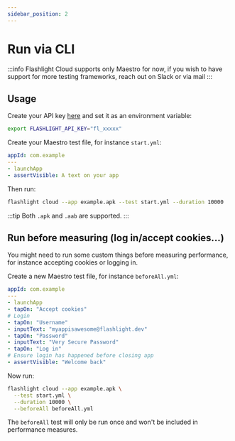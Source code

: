 ```yaml
---
sidebar_position: 2
---
```


# Run via CLI

:::info
Flashlight Cloud supports only Maestro for now, if you wish to have support for more testing frameworks, reach out on Slack or via mail
:::

## Usage

Create your API key [here](https://app.flashlight.dev/api-key) and set it as an environment variable:

```bash
export FLASHLIGHT_API_KEY="fl_xxxxx"
```

Create your Maestro test file, for instance `start.yml`:

```yml
appId: com.example
---
- launchApp
- assertVisible: A text on your app
```

Then run:

```bash
flashlight cloud --app example.apk --test start.yml --duration 10000
```

:::tip 
Both `.apk` and `.aab` are supported.
:::

## Run before measuring (log in/accept cookies...)

You might need to run some custom things before measuring performance, for instance accepting cookies or logging in. 

Create a new Maestro test file, for instance `beforeAll.yml`:

```yml
appId: com.example
---
- launchApp
- tapOn: "Accept cookies"
# Login
- tapOn: "Username"
- inputText: "myappisawesome@flashlight.dev"
- tapOn: "Password"
- inputText: "Very Secure Password"
- tapOn: "Log in"
# Ensure login has happened before closing app
- assertVisible: "Welcome back"
```

Now run:

```bash
flashlight cloud --app example.apk \
  --test start.yml \
  --duration 10000 \
  --beforeAll beforeAll.yml
```

The `beforeAll` test will only be run once and won't be included in performance measures.
